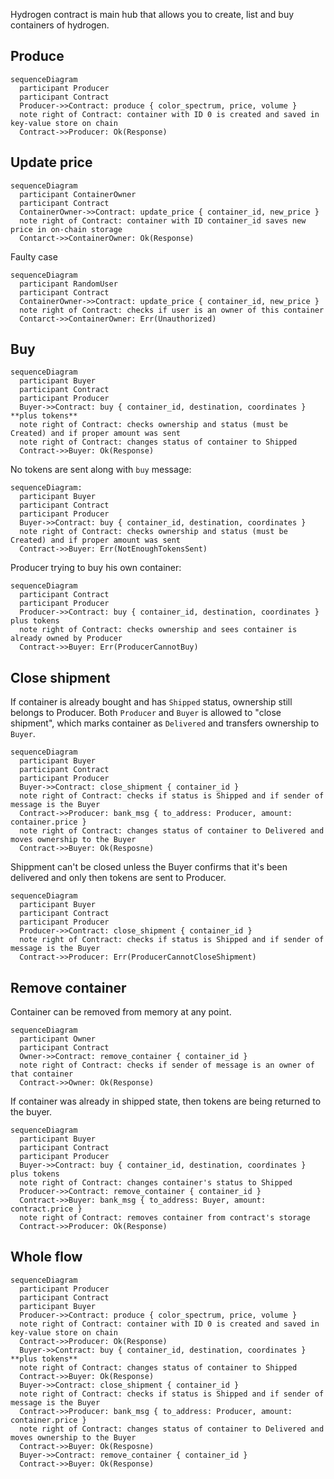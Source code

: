 Hydrogen contract is main hub that allows you to create, list and buy containers of hydrogen.

## Produce

```mermaid
sequenceDiagram
  participant Producer
  participant Contract
  Producer->>Contract: produce { color_spectrum, price, volume }
  note right of Contract: container with ID 0 is created and saved in key-value store on chain
  Contract->>Producer: Ok(Response)
```

## Update price

```mermaid
sequenceDiagram
  participant ContainerOwner
  participant Contract
  ContainerOwner->>Contract: update_price { container_id, new_price }
  note right of Contract: container with ID container_id saves new price in on-chain storage
  Contarct->>ContainerOwner: Ok(Response)
```

Faulty case

```mermaid
sequenceDiagram
  participant RandomUser
  participant Contract
  ContainerOwner->>Contract: update_price { container_id, new_price }
  note right of Contract: checks if user is an owner of this container
  Contarct->>ContainerOwner: Err(Unauthorized)
```

## Buy

```mermaid
sequenceDiagram
  participant Buyer
  participant Contract
  participant Producer
  Buyer->>Contract: buy { container_id, destination, coordinates } **plus tokens**
  note right of Contract: checks ownership and status (must be Created) and if proper amount was sent
  note right of Contract: changes status of container to Shipped
  Contract->>Buyer: Ok(Response)
```


No tokens are sent along with `buy` message:

```mermaid
sequenceDiagram:
  participant Buyer
  participant Contract
  participant Producer
  Buyer->>Contract: buy { container_id, destination, coordinates }
  note right of Contract: checks ownership and status (must be Created) and if proper amount was sent
  Contract->>Buyer: Err(NotEnoughTokensSent)
```


Producer trying to buy his own container:

```mermaid
sequenceDiagram
  participant Contract
  participant Producer
  Producer->>Contract: buy { container_id, destination, coordinates } plus tokens
  note right of Contract: checks ownership and sees container is already owned by Producer
  Contract->>Buyer: Err(ProducerCannotBuy)
```


## Close shipment

If container is already bought and has `Shipped` status, ownership still belongs to Producer. Both `Producer` and `Buyer` is allowed to "close shipment", which marks container as `Delivered` and transfers ownership to `Buyer`.

```mermaid
sequenceDiagram
  participant Buyer
  participant Contract
  participant Producer
  Buyer->>Contract: close_shipment { container_id }
  note right of Contract: checks if status is Shipped and if sender of message is the Buyer
  Contract->>Producer: bank_msg { to_address: Producer, amount: container.price }
  note right of Contract: changes status of container to Delivered and moves ownership to the Buyer
  Contract->>Buyer: Ok(Resposne)
```


Shippment can't be closed unless the Buyer confirms that it's been delivered and only then tokens are sent to Producer.

```mermaid
sequenceDiagram
  participant Buyer
  participant Contract
  participant Producer
  Producer->>Contract: close_shipment { container_id }
  note right of Contract: checks if status is Shipped and if sender of message is the Buyer
  Contract->>Producer: Err(ProducerCannotCloseShipment)
```


## Remove container

Container can be removed from memory at any point.

```mermaid
sequenceDiagram
  participant Owner
  participant Contract
  Owner->>Contract: remove_container { container_id }
  note right of Contract: checks if sender of message is an owner of that container
  Contract->>Owner: Ok(Response)
```

If container was already in shipped state, then tokens are being returned to the buyer.

```mermaid
sequenceDiagram
  participant Buyer
  participant Contract
  participant Producer
  Buyer->>Contract: buy { container_id, destination, coordinates } plus tokens
  note right of Contract: changes container's status to Shipped
  Producer->>Contract: remove_container { container_id }
  Contract->>Buyer: bank_msg { to_address: Buyer, amount: contract.price }
  note right of Contract: removes container from contract's storage
  Contract->>Producer: Ok(Response)
```

## Whole flow

```mermaid
sequenceDiagram
  participant Producer
  participant Contract
  participant Buyer
  Producer->>Contract: produce { color_spectrum, price, volume }
  note right of Contract: container with ID 0 is created and saved in key-value store on chain
  Contract->>Producer: Ok(Response)
  Buyer->>Contract: buy { container_id, destination, coordinates } **plus tokens**
  note right of Contract: changes status of container to Shipped
  Contract->>Buyer: Ok(Response)
  Buyer->>Contract: close_shipment { container_id }
  note right of Contract: checks if status is Shipped and if sender of message is the Buyer
  Contract->>Producer: bank_msg { to_address: Producer, amount: container.price }
  note right of Contract: changes status of container to Delivered and moves ownership to the Buyer
  Contract->>Buyer: Ok(Resposne)
  Buyer->>Contract: remove_container { container_id }
  Contract->>Buyer: Ok(Response)
```


